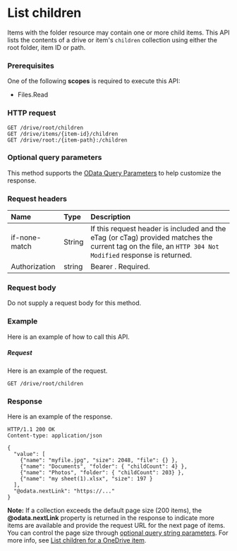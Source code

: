 # List children

Items with the folder resource may contain one or more child items. This API
lists the contents of a drive or item's `children` collection using either the root folder, item ID or path.

### Prerequisites
One of the following **scopes** is required to execute this API: 

  * Files.Read

### HTTP request
```http
GET /drive/root/children
GET /drive/items/{item-id}/children
GET /drive/root:/{item-path}:/children
```

### Optional query parameters
This method supports the [OData Query Parameters](http://graph.microsoft.io/docs/overview/query_parameters) to help customize the response.

### Request headers

| Name     | Type | Description        |
|:----------------|:------|:--------------------------------------------|
| if-none-match | String  | If this request header is included and the eTag (or cTag) provided matches the current tag on the file, an `HTTP 304 Not Modified` response is returned. |
| Authorization  | string  | Bearer <token>. Required. |


### Request body
Do not supply a request body for this method.

### Example
Here is an example of how to call this API.
##### Request
Here is an example of the request.

<!-- {
  "blockType": "request",
  "name": "get_children"
}-->
```http
GET /drive/root/children
```

### Response

Here is an example of the response.
<!-- {
  "blockType": "response",
  "truncated": false,
  "@odata.type": "microsoft.graph.item",
  "isCollection": true
} -->
```http
HTTP/1.1 200 OK
Content-type: application/json

{
  "value": [
    {"name": "myfile.jpg", "size": 2048, "file": {} },
    {"name": "Documents", "folder": { "childCount": 4} },
    {"name": "Photos", "folder": { "childCount": 203} },
    {"name": "my sheet(1).xlsx", "size": 197 }
  ],
  "@odata.nextLink": "https://..."
}
```

**Note:** If a collection exceeds the default page size (200 items), the **@odata.nextLink** property is returned in the response to indicate more items are available and provide the request URL for the next page of items. You can control the page size through
[optional query string parameters](https://dev.onedrive.com/odata/optional-query-parameters.htm).
For more info, see [List children for a OneDrive item](https://dev.onedrive.com/items/list.htm).

<!-- uuid: 8fcb5dbc-d5aa-4681-8e31-b001d5168d79
2015-10-25 14:57:30 UTC -->
<!-- {
  "type": "#page.annotation",
  "description": "List the children of an item.",
  "keywords": "list,children,collection",
  "section": "documentation",
  "tocPath": "Items/List Children"
} -->
